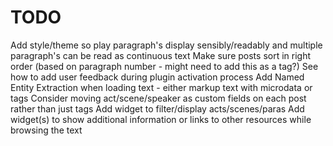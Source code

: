 TODO
====
Add style/theme so play paragraph's display sensibly/readably and multiple paragraph's can be read as continuous text
Make sure posts sort in right order (based on paragraph number - might need to add this as a tag?)
See how to add user feedback during plugin activation process
Add Named Entity Extraction when loading text - either markup text with microdata or tags
Consider moving act/scene/speaker as custom fields on each post rather than just tags
Add widget to filter/display acts/scenes/paras
Add widget(s) to show additional information or links to other resources while browsing the text